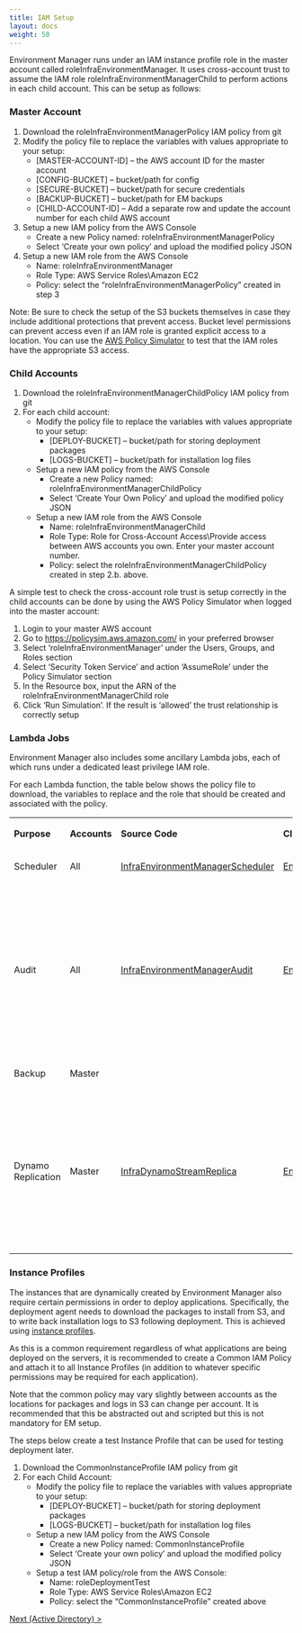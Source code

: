 ```yaml
---
title: IAM Setup
layout: docs
weight: 50
---
```


Environment Manager runs under an IAM instance profile role in the master account called roleInfraEnvironmentManager. It uses cross-account trust to assume the IAM role roleInfraEnvironmentManagerChild to perform actions in each child account.
This can be setup as follows:

### Master Account

1.	Download the roleInfraEnvironmentManagerPolicy IAM policy from git
2.	Modify the policy file to replace the variables with values appropriate to your setup:
    - [MASTER-ACCOUNT-ID] – the AWS account ID for the master account
    - [CONFIG-BUCKET] – bucket/path for config 
    - [SECURE-BUCKET] – bucket/path for secure credentials
    - [BACKUP-BUCKET] – bucket/path for EM backups
    - [CHILD-ACCOUNT-ID] – Add a separate row and update the account number for each child AWS account
3.	Setup a new IAM policy from the AWS Console
    - Create a new Policy named: roleInfraEnvironmentManagerPolicy
    - Select ‘Create your own policy’ and upload the modified policy JSON
4.	Setup a new IAM role from the AWS Console
    - Name: roleInfraEnvironmentManager
    - Role Type: AWS Service Roles\Amazon EC2
    - Policy: select the “roleInfraEnvironmentManagerPolicy” created in step 3

Note: Be sure to check the setup of the S3 buckets themselves in case they include additional protections that prevent access. Bucket level permissions can prevent access even if an IAM role is granted explicit access to a location. 
You can use the [AWS Policy Simulator](https://policysim.aws.amazon.com/) to test that the IAM roles have the appropriate S3 access.

### Child Accounts

1.	Download the roleInfraEnvironmentManagerChildPolicy IAM policy from git
2.	For each child account:
    - Modify the policy file to replace the variables with values appropriate to your setup:
        - [DEPLOY-BUCKET] – bucket/path for storing deployment packages
        - [LOGS-BUCKET] – bucket/path for installation log files
    - Setup a new IAM policy from the AWS Console
        - Create a new Policy named: roleInfraEnvironmentManagerChildPolicy
        - Select ‘Create Your Own Policy’ and upload the modified policy JSON
    - Setup a new IAM role from the AWS Console
        - Name: roleInfraEnvironmentManagerChild
        - Role Type: Role for Cross-Account Access\Provide access between AWS accounts you own.  Enter your master account number.
        - Policy: select the roleInfraEnvironmentManagerChildPolicy created in step 2.b. above.

A simple test to check the cross-account role trust is setup correctly in the child accounts can be done by using the AWS Policy Simulator when logged into the master account:

1.	Login to your master AWS account
2.	Go to https://policysim.aws.amazon.com/ in your preferred browser
3.	Select ‘roleInfraEnvironmentManager’ under the Users, Groups, and Roles section
4.	Select ‘Security Token Service’ and action ‘AssumeRole’ under the Policy Simulator section
5.	In the Resource box, input the ARN of the roleInfraEnvironmentManagerChild role
6.	Click ‘Run Simulation’.  If the result is ‘allowed’ the trust relationship is correctly setup

### Lambda Jobs

Environment Manager also includes some ancillary Lambda jobs, each of which runs under a dedicated least privilege IAM role.

For each Lambda function, the table below shows the policy file to download, the variables to replace and the role that should be created and associated with the policy.

<table>
<tbody>
<tr>
<td width="127">
<p><strong>Purpose</strong></p>
</td>
<td width="109">
<p><strong>Accounts</strong></p>
</td>
<td width="121">
<p><strong>Source Code</strong></p>
</td>
<td width="122">
<p><strong>CloudFormation Template</strong></p>
</td>
<td width="121">
<p><strong>Customisations Required</strong></p>
</td>
</tr>
<tr>
<td width="127">
<p>Scheduler</p>
</td>
<td width="109">
<p>All</p>
</td>
<td width="121">
<p><a href="https://github.com/trainline/environment-manager/tree/master/lambda/InfraEnvironmentManagerScheduler">InfraEnvironmentManagerScheduler</a></p>
</td>
<td width="122">
<p><a href="https://github.com/trainline/environment-manager/blob/feature/restructure-folders/setup/cloudformation/EnvironmentManagerChildResources.template">EnvironmentManagerChildResources</a></p>
</td>
<td width="121">
<p>None</p>
</td>
</tr>
<tr>
<td width="127">
<p>Audit</p>
</td>
<td width="109">
<p>All</p>
</td>
<td width="121">
<p><a href="https://github.com/trainline/environment-manager/tree/master/lambda/InfraEnvironmentManagerAudit">InfraEnvironmentManagerAudit</a></p>
</td>
<td width="122">
<p><a href="https://github.com/trainline/environment-manager/blob/feature/restructure-folders/setup/cloudformation/EnvironmentManagerCommonResources.template">EnvironmentManagerCommonResources</a></p>
</td>
<td width="121">
<p>Edit roleInfraEnvironmentManagerAuditWriter. Allow this role in your master account to be assumed by each of your child accounts (see comments in CloudFormation template).</p>
<p>&nbsp;</p>
<p>Edit InfraEnvironmentManagerAudit/index.js. Set DESTINATION_ACCOUNT_ID to the AWS account ID of your master account (string)</p>
</td>
</tr>
<tr>
<td width="127">
<p>Backup</p>
</td>
<td width="109">
<p>Master</p>
</td>
<td width="121">
<p>&nbsp;</p>
</td>
<td width="122">
<p>&nbsp;</p>
</td>
<td width="121">
<p>&nbsp;</p>
</td>
</tr>
<tr>
<td width="127">
<p>Dynamo Replication</p>
</td>
<td width="109">
<p>Master</p>
</td>
<td width="121">
<p><a href="https://github.com/trainline/environment-manager/tree/master/lambda/InfraDynamoStreamReplica">InfraDynamoStreamReplica</a></p>
</td>
<td width="122">
<p><a href="https://github.com/trainline/environment-manager/blob/feature/restructure-folders/setup/cloudformation/EnvironmentManagerCommonResources.template">EnvironmentManagerCommonResources</a></p>
</td>
<td width="121">
<p>Edit roleInfraDynamoStreamReplica. Allow this role in your master account to assume roleInfraDynamoStreamReplicaWriter in each child account (see comments in CloudFormation template).</p>
<p>&nbsp;</p>
<p>Edit InfraDynamoStreamReplica/index.js. Set DESTINATION_ACCOUNTS to an array of the AWS account ID of each of your child accounts.</p>
</td>
</tr>
</tbody>
</table>

### Instance Profiles

The instances that are dynamically created by Environment Manager also require certain permissions in order to deploy applications. Specifically, the deployment agent needs to download the packages to install from S3, and to write back installation logs to S3 following deployment. This is achieved using [instance profiles](http://docs.aws.amazon.com/IAM/latest/UserGuide/id_roles_use_switch-role-ec2_instance-profiles.html).

As this is a common requirement regardless of what applications are being deployed on the servers, it is recommended to create a Common IAM Policy and attach it to all Instance Profiles (in addition to whatever specific permissions may be required for each application).

Note that the common policy may vary slightly between accounts as the locations for packages and logs in S3 can change per account. It is recommended that this be abstracted out and scripted but this is not mandatory for EM setup.

The steps below create a test Instance Profile that can be used for testing deployment later.

1.	Download the CommonInstanceProfile IAM policy from git
2.	For each Child Account:
    - Modify the policy file to replace the variables with values appropriate to your setup:
        - [DEPLOY-BUCKET] – bucket/path for storing deployment packages
        - [LOGS-BUCKET] – bucket/path for installation log files
    - Setup a new IAM policy from the AWS Console
        - Create a new Policy named: CommonInstanceProfile
        - Select ‘Create your own policy’ and upload the modified policy JSON
    - Setup a test IAM policy/role from the AWS Console:
        - Name: roleDeploymentTest
        - Role Type: AWS Service Roles\Amazon EC2
        - Policy: select the “CommonInstanceProfile” created above

[Next (Active Directory) >](/environment-manager/docs/setup/active-directory)